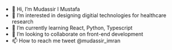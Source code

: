 - 👋 Hi, I’m Mudassir I Mustafa
- 👀 I’m interested in designing digitial technologies for healthcare research
- 🌱 I’m currently learning React, Python, Typescript 
- 💞️ I’m looking to collaborate on front-end development 
- 📫 How to reach me tweet @mudassir_imran

<!---
mimustafa/mimustafa is a ✨ special ✨ repository because its `README.md` (this file) appears on your GitHub profile.
You can click the Preview link to take a look at your changes.
--->
